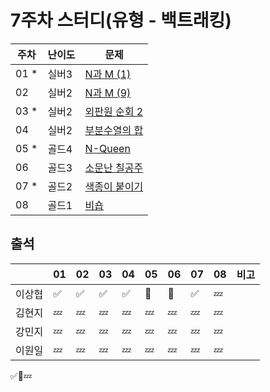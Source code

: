 # 7주차 스터디(유형 - 백트래킹)
|주차|난이도|문제|
|------|---|----|
|01 *|실버3 |[N과 M (1)](https://www.acmicpc.net/problem/15649)|
|02  |실버2 |[N과 M (9)](https://www.acmicpc.net/problem/15663)|
|03 *|실버2 |[외판원 순회 2](https://www.acmicpc.net/problem/10971)|
|04  |실버2 |[부분수열의 합](https://www.acmicpc.net/problem/1182)|
|05 *|골드4 |[N-Queen](https://www.acmicpc.net/problem/9663)|
|06  |골드3 |[소문난 칠공주](https://www.acmicpc.net/problem/1941)|
|07 *|골드2 |[색종이 붙이기](https://www.acmicpc.net/problem/17136)|
|08  |골드1 |[비숍](https://www.acmicpc.net/problem/1799)|

## 출석

|      |01|02|03|04|05|06|07|08|비고|
|------|--|--|--|--|--|--|--|--|:--|
|이상협  |✅|✅|✅|✅|🥺|🥺|✅|💤|   |
|김현지  |💤|💤|💤|💤|💤|💤|💤|💤|   |
|강민지  |💤|💤|💤|💤|💤|💤|💤|💤|   |
|이원일  |💤|💤|💤|💤|💤|💤|💤|💤|   |

✅🥺💤
